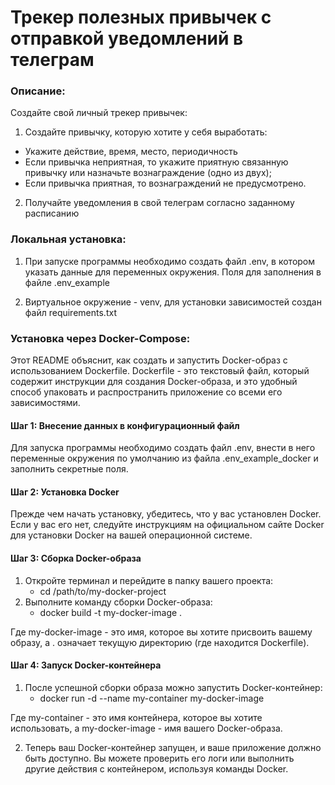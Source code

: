# Трекер полезных привычек с отправкой уведомлений в телеграм

### Описание:
Создайте свой личный трекер привычек:
1. Создайте привычку, которую хотите у себя выработать:
* Укажите действие, время, место, периодичность
* Если привычка неприятная, то укажите приятную связанную привычку или назначьте вознаграждение (одно из двух);
* Если привычка приятная, то вознаграждений не предусмотрено.
2. Получайте уведомления в свой телеграм согласно заданному расписанию


### Локальная установка:
1. При запуске программы необходимо создать файл .env, в котором указать данные для переменных окружения. 
Поля для заполнения в файле .env_example

2. Виртуальное окружение - venv, для установки зависимостей создан файл requirements.txt

### Установка через Docker-Compose:

Этот README объяснит, как создать и запустить Docker-образ с использованием Dockerfile. 
Dockerfile - это текстовый файл, который содержит инструкции для создания Docker-образа, 
и это удобный способ упаковать и распространить приложение со всеми его зависимостями.

#### Шаг 1: Внесение данных в конфигурационный файл
Для запуска программы необходимо создать файл .env, внести в него переменные окружения по умолчанию из файла .env_example_docker и заполнить секретные поля.

#### Шаг 2: Установка Docker
Прежде чем начать установку, убедитесь, что у вас установлен Docker. 
Если у вас его нет, следуйте инструкциям на официальном сайте Docker для установки Docker на вашей операционной системе.

#### Шаг 3: Сборка Docker-образа
1. Откройте терминал и перейдите в папку вашего проекта:
    - cd /path/to/my-docker-project
2. Выполните команду сборки Docker-образа:
   - docker build -t my-docker-image .

Где my-docker-image - это имя, которое вы хотите присвоить вашему образу, 
а . означает текущую директорию (где находится Dockerfile).

#### Шаг 4: Запуск Docker-контейнера
1. После успешной сборки образа можно запустить Docker-контейнер:
   - docker run -d --name my-container my-docker-image
   
Где my-container - это имя контейнера, которое вы хотите использовать, а my-docker-image - имя вашего Docker-образа.

2. Теперь ваш Docker-контейнер запущен, и ваше приложение должно быть доступно. 
Вы можете проверить его логи или выполнить другие действия с контейнером, используя команды Docker.